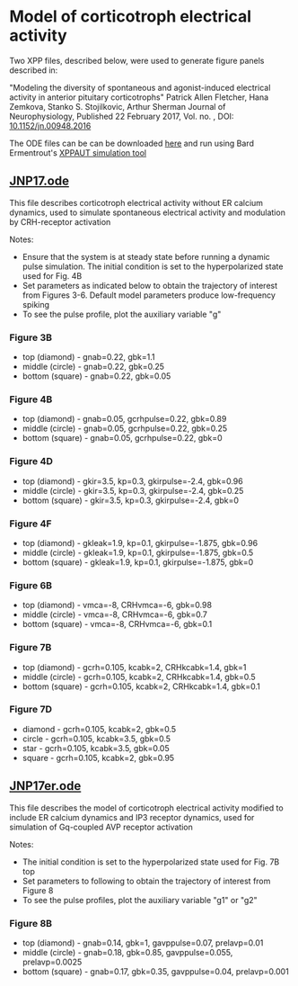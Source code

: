 # Model of corticotroph electrical activity

 Two XPP files, described below, were used to generate figure panels described in:

"Modeling the diversity of spontaneous and agonist-induced electrical activity in anterior pituitary corticotrophs"
 Patrick Allen Fletcher, Hana Zemkova, Stanko S. Stojilkovic, Arthur Sherman
 Journal of Neurophysiology, Published 22 February 2017, Vol. no. , DOI: [10.1152/jn.00948.2016](http://dx.doi.org/10.1152/jn.00948.2016)

The ODE files can be can be downloaded [here](https://artielbm.github.io/Models/Corticotroph_JNP/) and run using Bard Ermentrout's [XPPAUT simulation tool](http://www.math.pitt.edu/~bard/xpp/xpp.html)

## [JNP17.ode](https://artielbm.github.io/Models/Corticotroph_JNP/JNP17.ode)

This file describes corticotroph electrical activity without ER calcium dynamics, used to simulate spontaneous electrical activity and modulation by CRH-receptor activation

Notes:

- Ensure that the system is at steady state before running a dynamic pulse simulation. The initial condition is set to the hyperpolarized state used for Fig. 4B
- Set parameters as indicated below to obtain the trajectory of interest from Figures 3-6. Default model parameters produce low-frequency spiking
- To see the pulse profile, plot the auxiliary variable "g"

### Figure 3B

- top (diamond)   - gnab=0.22, gbk=1.1
- middle (circle) - gnab=0.22, gbk=0.25
- bottom (square) - gnab=0.22, gbk=0.05

### Figure 4B

- top (diamond)   - gnab=0.05, gcrhpulse=0.22, gbk=0.89
- middle (circle) - gnab=0.05, gcrhpulse=0.22, gbk=0.25
- bottom (square) - gnab=0.05, gcrhpulse=0.22, gbk=0

### Figure 4D

- top (diamond)   - gkir=3.5, kp=0.3, gkirpulse=-2.4, gbk=0.96
- middle (circle) - gkir=3.5, kp=0.3, gkirpulse=-2.4, gbk=0.25
- bottom (square) - gkir=3.5, kp=0.3, gkirpulse=-2.4, gbk=0

### Figure 4F

- top (diamond)   - gkleak=1.9, kp=0.1, gkirpulse=-1.875, gbk=0.96
- middle (circle) - gkleak=1.9, kp=0.1, gkirpulse=-1.875, gbk=0.5
- bottom (square) - gkleak=1.9, kp=0.1, gkirpulse=-1.875, gbk=0

### Figure 6B

- top (diamond)   - vmca=-8, CRHvmca=-6, gbk=0.98
- middle (circle) - vmca=-8, CRHvmca=-6, gbk=0.7
- bottom (square) - vmca=-8, CRHvmca=-6, gbk=0.1

### Figure 7B

- top (diamond)   - gcrh=0.105, kcabk=2, CRHkcabk=1.4, gbk=1
- middle (circle) - gcrh=0.105, kcabk=2, CRHkcabk=1.4, gbk=0.5  
- bottom (square) - gcrh=0.105, kcabk=2, CRHkcabk=1.4, gbk=0.1  

### Figure 7D

- diamond  - gcrh=0.105, kcabk=2, gbk=0.5
- circle   - gcrh=0.105, kcabk=3.5, gbk=0.5
- star     - gcrh=0.105, kcabk=3.5, gbk=0.05
- square   - gcrh=0.105, kcabk=2, gbk=0.95

## [JNP17er.ode](https://artielbm.github.io/Models/Corticotroph_JNP/JNP17er.ode)

This file describes the model of corticotroph electrical activity modified to include ER calcium dynamics and IP3 receptor dynamics, used for simulation of Gq-coupled AVP receptor activation

Notes:

- The initial condition is set to the hyperpolarized state used for Fig. 7B top
- Set parameters to following to obtain the trajectory of interest from Figure 8
- To see the pulse profiles, plot the auxiliary variable "g1" or "g2"

### Figure 8B

- top (diamond)   - gnab=0.14, gbk=1, gavppulse=0.07, prelavp=0.01
- middle (circle) - gnab=0.18, gbk=0.85, gavppulse=0.055, prelavp=0.0025
- bottom (square) - gnab=0.17, gbk=0.35, gavppulse=0.04, prelavp=0.001
